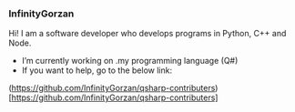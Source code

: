 ### InfinityGorzan
Hi! I am a software developer who develops programs in Python, C++ and Node.

- I’m currently working on .my programming language (Q#)
- If you want to help, go to the below link: 

(https://github.com/InfinityGorzan/qsharp-contributers)[https://github.com/InfinityGorzan/qsharp-contributers]

